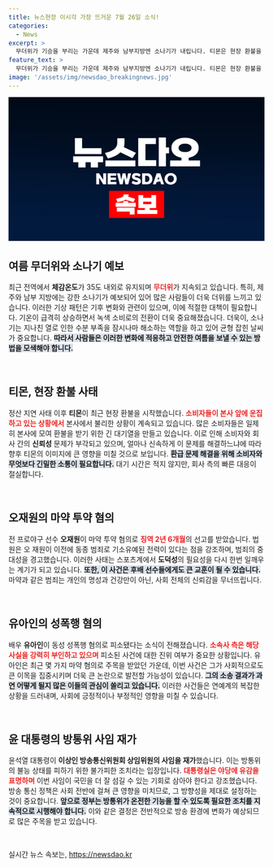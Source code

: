 ```yaml
---
title: 뉴스현장 이시각 가장 뜨거운 7월 26일 소식!
categories:
  - News
excerpt: >
  무더위가 기승을 부리는 가운데 제주와 남부지방엔 소나기가 내립니다. 티몬은 현장 환불을 시작하며 소비자들이 몰려들고, 오재원과 유아인은 각각 마약과 성폭행 혐의로 법정에 서게 됩니다.
feature_text: >
  무더위가 기승을 부리는 가운데 제주와 남부지방엔 소나기가 내립니다. 티몬은 현장 환불을 시작하며 소비자들이 몰려들고, 오재원과 유아인은 각각 마약과 성폭행 혐의로 법정에 서게 됩니다.
image: '/assets/img/newsdao_breakingnews.jpg'
---
```


<p><img src="/assets/img/newsdao_breakingnews.jpg" alt="ranknews 속보" /></p>

<h2 data-ke-size="size26">여름 무더위와 소나기 예보</h2>

<p data-ke-size="size16">최근 전역에서 <b>체감온도</b>가 35도 내외로 유지되며 <b><span style="color: #ee2323;">무더위</span></b>가 지속되고 있습니다. 특히, 제주와 남부 지방에는 강한 소나기가 예보되어 있어 많은 사람들이 더욱 더위를 느끼고 있습니다. 이러한 기상 패턴은 기후 변화와 관련이 있으며, 이에 적절한 대책이 필요합니다. 기온이 급격히 상승하면서 녹색 소비로의 전환이 더욱 중요해졌습니다. 더욱이, 소나기는 지나친 열로 인한 수분 부족을 잠시나마 해소하는 역할을 하고 있어 균형 잡힌 날씨가 중요합니다. <b><span style="background-color: #21538527;">따라서 사람들은 이러한 변화에 적응하고 안전한 여름을 보낼 수 있는 방법을 모색해야 합니다.</span></b></p>

<p data-ke-size="size16">&nbsp;</p>

<h2 data-ke-size="size26">티몬, 현장 환불 사태</h2>

<p data-ke-size="size16">정산 지연 사태 이후 <b>티몬</b>이 최근 현장 환불을 시작했습니다. <b><span style="color: #ee2323;">소비자들이 본사 앞에 운집하고 있는 상황에서</span></b> 본사에서 불리한 상황이 계속되고 있습니다. 많은 소비자들은 일제히 본사에 모여 환불을 받기 위한 긴 대기열을 만들고 있습니다. 이로 인해 소비자와 회사 간의 <b>신뢰성</b> 문제가 부각되고 있으며, 얼마나 신속하게 이 문제를 해결하느냐에 따라 향후 티몬의 이미지에 큰 영향을 미칠 것으로 보입니다. <b><span style="background-color: #21538527;">환급 문제 해결을 위해 소비자와 무엇보다 긴밀한 소통이 필요합니다.</span></b> 대기 시간은 적지 않지만, 회사 측의 빠른 대응이 절실합니다.</p>

<p data-ke-size="size16">&nbsp;</p>

<h2 data-ke-size="size26">오재원의 마약 투약 혐의</h2>

<p data-ke-size="size16">전 프로야구 선수 <b>오재원</b>이 마약 투약 혐의로 <b><span style="color: #ee2323;">징역 2년 6개월</span></b>의 선고를 받았습니다. 법원은 오 재원이 이전에 동종 범죄로 기소유예된 전력이 있다는 점을 강조하며, 범죄의 중대성을 경고했습니다. 이러한 사태는 스포츠계에서 <b>도덕성</b>의 필요성을 다시 한번 일깨우는 계기가 되고 있습니다. <b><span style="background-color: #21538527;">또한, 이 사건은 후배 선수들에게도 큰 교훈이 될 수 있습니다.</span></b> 마약과 같은 범죄는 개인의 명성과 건강만이 아닌, 사회 전체의 신뢰감을 무너뜨립니다.</p>

<p data-ke-size="size16">&nbsp;</p>

<h2 data-ke-size="size26">유아인의 성폭행 혐의</h2>

<p data-ke-size="size16">배우 <b>유아인</b>이 동성 성폭행 혐의로 피소됐다는 소식이 전해졌습니다. <b><span style="color: #ee2323;">소속사 측은 해당 사실을 강력히 부인하고 있으며</span></b> 피소된 사건에 대한 진위 여부가 중요한 상황입니다. 유아인은 최근 몇 가지 마약 혐의로 주목을 받았던 가운데, 이번 사건은 그가 사회적으로도 큰 이목을 집중시키며 더욱 큰 논란으로 발전할 가능성이 있습니다. <b><span style="background-color: #21538527;">그의 소송 결과가 과연 어떻게 될지 많은 이들의 관심이 쏠리고 있습니다.</span></b> 이러한 사건들은 연예계의 복잡한 상황을 드러내며, 사회에 긍정적이나 부정적인 영향을 미칠 수 있습니다.</p>

<p data-ke-size="size16">&nbsp;</p>

<h2 data-ke-size="size26">윤 대통령의 방통위 사임 재가</h2>

<p data-ke-size="size16">윤석열 대통령이 <b>이상인 방송통신위원회 상임위원의 사임을 재가</b>했습니다. 이는 방통위의 불능 상태를 피하기 위한 불가피한 조치라는 입장입니다. <b><span style="color: #ee2323;">대통령실은 야당에 유감을 표명하며</span></b> 이번 사임이 국민을 더 잘 섬길 수 있는 기회로 삼아야 한다고 강조했습니다. 방송 통신 정책은 사회 전반에 걸쳐 큰 영향을 미치므로, 그 방향성을 제대로 설정하는 것이 중요합니다. <b><span style="background-color: #21538527;">앞으로 정부는 방통위가 온전한 기능을 할 수 있도록 필요한 조치를 지속적으로 시행해야 합니다.</span></b> 이와 같은 결정은 전반적으로 방송 환경에 변화가 예상되므로 많은 주목을 받고 있습니다.</p>

<p data-ke-size="size16">&nbsp;</p>
실시간 뉴스 속보는, <a href="https://newsdao.kr" rel="dofollow">https://newsdao.kr</a>


